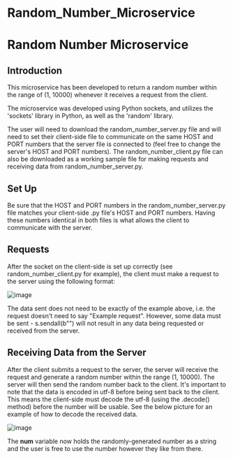 # Random_Number_Microservice

# Random Number Microservice

## Introduction
This microservice has been developed to return a random number within the range of (1, 10000) whenever it receives a request from the client.

The microservice was developed using Python sockets, and utilizes the 'sockets' library in Python, as well as the 'random' library.

The user will need to download the random_number_server.py file and will need to set their client-side file to communicate on the same HOST and PORT numbers that the server file is connected to (feel free to change the server's HOST and PORT numbers). The random_number_client.py file can also be downloaded as a working sample file for making requests and receiving data from random_number_server.py.

## Set Up
Be sure that the HOST and PORT numbers in the random_number_server.py file matches your client-side .py file's HOST and PORT numbers. Having these numbers identical in both files is what allows the client to communicate with the server.

## Requests
After the socket on the client-side is set up correctly (see random_number_client.py for example), the client must make a request to the server using the following format:

![image](https://user-images.githubusercontent.com/79183545/236528968-0105e219-96b5-4841-ad73-06ff22597c6e.png)

The data sent does not need to be exactly of the example above, i.e. the request doesn't need to say "Example request". However, some data must be sent - s.sendall(b"") will not result in any data being requested or received from the server.


## Receiving Data from the Server
After the client submits a request to the server, the server will receive the request and generate a random number within the range (1, 10000). 
The server will then send the random number back to the client. It's important to note that the data is encoded in utf-8 before being sent back to the client. This means the client-side must decode the utf-8 (using the .decode() method) before the number will be usable. See the below picture for an example of how to decode the received data.

![image](https://user-images.githubusercontent.com/79183545/236531626-de1e130e-a8ea-4304-b85e-1d65e87eb30d.png)

The **num** variable now holds the randomly-generated number as a string and the user is free to use the number however they like from there.

